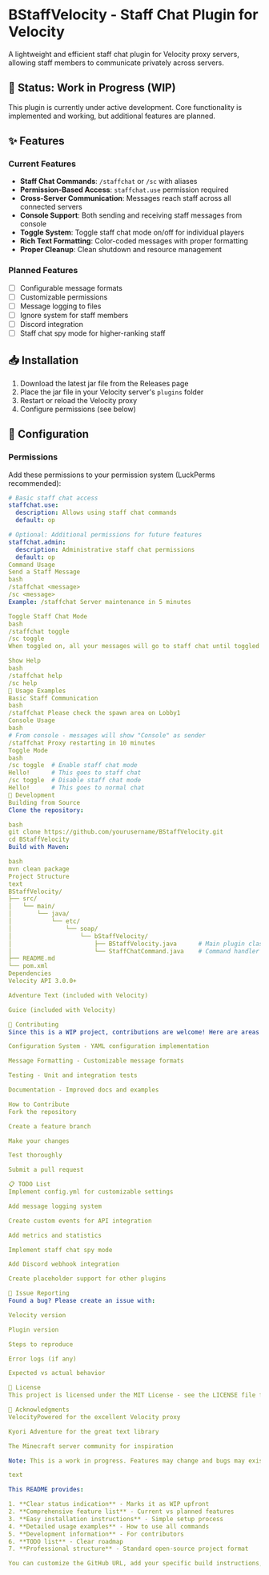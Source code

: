 # BStaffVelocity - Staff Chat Plugin for Velocity

A lightweight and efficient staff chat plugin for Velocity proxy servers, allowing staff members to communicate privately across servers.

## 🚧 Status: Work in Progress (WIP)

This plugin is currently under active development. Core functionality is implemented and working, but additional features are planned.

## ✨ Features

### Current Features
- **Staff Chat Commands**: `/staffchat` or `/sc` with aliases
- **Permission-Based Access**: `staffchat.use` permission required
- **Cross-Server Communication**: Messages reach staff across all connected servers
- **Console Support**: Both sending and receiving staff messages from console
- **Toggle System**: Toggle staff chat mode on/off for individual players
- **Rich Text Formatting**: Color-coded messages with proper formatting
- **Proper Cleanup**: Clean shutdown and resource management

### Planned Features
- [ ] Configurable message formats
- [ ] Customizable permissions
- [ ] Message logging to files
- [ ] Ignore system for staff members
- [ ] Discord integration
- [ ] Staff chat spy mode for higher-ranking staff

## 📥 Installation

1. Download the latest jar file from the Releases page
2. Place the jar file in your Velocity server's `plugins` folder
3. Restart or reload the Velocity proxy
4. Configure permissions (see below)

## 🔧 Configuration

### Permissions
Add these permissions to your permission system (LuckPerms recommended):

```yaml
# Basic staff chat access
staffchat.use:
  description: Allows using staff chat commands
  default: op

# Optional: Additional permissions for future features
staffchat.admin:
  description: Administrative staff chat permissions
  default: op
Command Usage
Send a Staff Message
bash
/staffchat <message>
/sc <message>
Example: /staffchat Server maintenance in 5 minutes

Toggle Staff Chat Mode
bash
/staffchat toggle
/sc toggle
When toggled on, all your messages will go to staff chat until toggled off.

Show Help
bash
/staffchat help
/sc help
🎯 Usage Examples
Basic Staff Communication
bash
/staffchat Please check the spawn area on Lobby1
Console Usage
bash
# From console - messages will show "Console" as sender
/staffchat Proxy restarting in 10 minutes
Toggle Mode
bash
/sc toggle  # Enable staff chat mode
Hello!      # This goes to staff chat
/sc toggle  # Disable staff chat mode
Hello!      # This goes to normal chat
🔨 Development
Building from Source
Clone the repository:

bash
git clone https://github.com/yourusername/BStaffVelocity.git
cd BStaffVelocity
Build with Maven:

bash
mvn clean package
Project Structure
text
BStaffVelocity/
├── src/
│   └── main/
│       └── java/
│           └── etc/
│               └── soap/
│                   └── bStaffVelocity/
│                       ├── BStaffVelocity.java      # Main plugin class
│                       └── StaffChatCommand.java    # Command handler
├── README.md
└── pom.xml
Dependencies
Velocity API 3.0.0+

Adventure Text (included with Velocity)

Guice (included with Velocity)

🤝 Contributing
Since this is a WIP project, contributions are welcome! Here are areas that need work:

Configuration System - YAML configuration implementation

Message Formatting - Customizable message formats

Testing - Unit and integration tests

Documentation - Improved docs and examples

How to Contribute
Fork the repository

Create a feature branch

Make your changes

Test thoroughly

Submit a pull request

📋 TODO List
Implement config.yml for customizable settings

Add message logging system

Create custom events for API integration

Add metrics and statistics

Implement staff chat spy mode

Add Discord webhook integration

Create placeholder support for other plugins

🐛 Issue Reporting
Found a bug? Please create an issue with:

Velocity version

Plugin version

Steps to reproduce

Error logs (if any)

Expected vs actual behavior

📄 License
This project is licensed under the MIT License - see the LICENSE file for details.

🙏 Acknowledgments
VelocityPowered for the excellent Velocity proxy

Kyori Adventure for the great text library

The Minecraft server community for inspiration

Note: This is a work in progress. Features may change and bugs may exist. Please report any issues you encounter!

text

This README provides:

1. **Clear status indication** - Marks it as WIP upfront
2. **Comprehensive feature list** - Current vs planned features
3. **Easy installation instructions** - Simple setup process
4. **Detailed usage examples** - How to use all commands
5. **Development information** - For contributors
6. **TODO list** - Clear roadmap
7. **Professional structure** - Standard open-source project format

You can customize the GitHub URL, add your specific build instructions, or modify any sections to better fit your project's specific needs!
